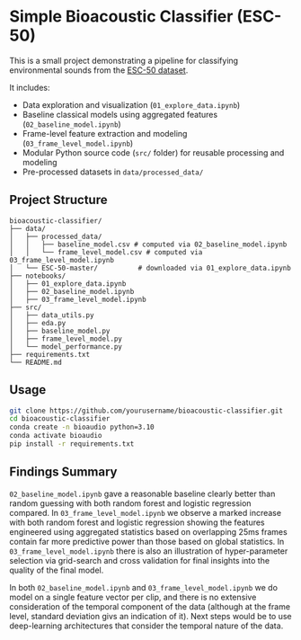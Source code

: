 # Simple Bioacoustic Classifier (ESC-50)
This is a small project demonstrating a pipeline for classifying environmental sounds from the [ESC-50 dataset](https://github.com/karoldvl/ESC-50).

It includes:
- Data exploration and visualization (`01_explore_data.ipynb`)
- Baseline classical models using aggregated features (`02_baseline_model.ipynb`)
- Frame-level feature extraction and modeling (`03_frame_level_model.ipynb`)
- Modular Python source code (`src/` folder) for reusable processing and modeling
- Pre-processed datasets in `data/processed_data/`

## Project Structure
```
bioacoustic-classifier/
├── data/
│   ├── processed_data/
│   │   ├── baseline_model.csv # computed via 02_baseline_model.ipynb
│   │   └── frame_level_model.csv # computed via 03_frame_level_model.ipynb
│   └── ESC-50-master/          # downloaded via 01_explore_data.ipynb
├── notebooks/
│   ├── 01_explore_data.ipynb 
│   ├── 02_baseline_model.ipynb 
│   ├── 03_frame_level_model.ipynb
├── src/
│   ├── data_utils.py
│   ├── eda.py
│   ├── baseline_model.py
│   ├── frame_level_model.py
│   └── model_performance.py
├── requirements.txt
└── README.md
```

## Usage
```bash
git clone https://github.com/yourusername/bioacoustic-classifier.git
cd bioacoustic-classifier
conda create -n bioaudio python=3.10
conda activate bioaudio
pip install -r requirements.txt
```

## Findings Summary
`02_baseline_model.ipynb` gave a reasonable baseline clearly better than random guessing with both random forest and logistic regression compared. In `03_frame_level_model.ipynb` we observe a marked increase with both random forest and logistic regression showing the features engineered using aggregated statistics based on overlapping 25ms frames contain far more predictive power than those based on global statistics. In `03_frame_level_model.ipynb` there is also an illustration of hyper-parameter selection via grid-search and cross validation for final insights into the quality of the final model.

In both `02_baseline_model.ipynb` and `03_frame_level_model.ipynb` we do model on a single feature vector per clip, and there is no extensive consideration of the temporal component of the data (although at the frame level, standard deviation givs an indication of it). Next steps would be to use deep-learning architectures that consider the temporal nature of the data.